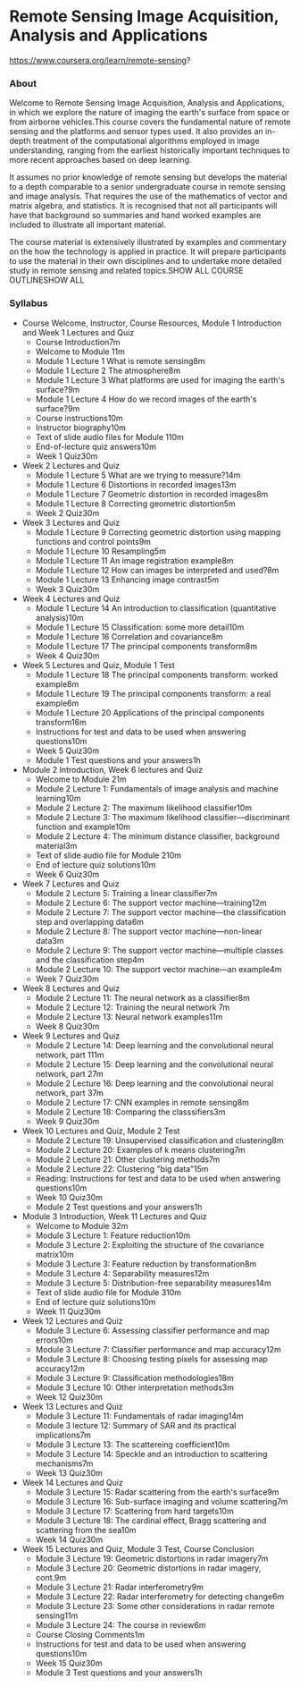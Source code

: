 # Remote Sensing Image Acquisition, Analysis and Applications

https://www.coursera.org/learn/remote-sensing?

### About

Welcome to Remote Sensing Image Acquisition, Analysis and Applications, in which we explore the nature of imaging the earth's surface from space or from airborne vehicles.This course covers the fundamental nature of remote sensing and the platforms and sensor types used.  It also provides an in-depth treatment of the computational algorithms employed in image understanding, ranging from the earliest historically important techniques to more recent approaches based on deep learning.  

It assumes no prior knowledge of remote sensing but develops the material to a depth comparable to a senior undergraduate course in remote sensing and image analysis.  That requires the use of the mathematics of vector and matrix algebra, and statistics.  It is recognised that not all participants will have that background so summaries and hand worked examples are included to illustrate all important material.

The course material is extensively illustrated by examples and commentary on the how the technology is applied in practice.  It will prepare participants to use the material in their own disciplines and to undertake more detailed study in remote sensing and related topics.SHOW ALL COURSE OUTLINESHOW ALL

### Syllabus

- Course Welcome, Instructor, Course Resources, Module 1 Introduction and Week 1 Lectures and Quiz
  - Course Introduction7m
  - Welcome to Module 11m
  - Module 1 Lecture 1 What is remote sensing8m
  - Module 1 Lecture 2 The atmosphere8m
  - Module 1 Lecture 3 What platforms are used for imaging the earth's surface?9m
  - Module 1 Lecture 4 How do we record images of the earth's surface?9m
  - Course instructions10m
  - Instructor biography10m
  - Text of slide audio files for Module 110m
  - End-of-lecture quiz answers10m
  - Week 1 Quiz30m
- Week 2 Lectures and Quiz
  - Module 1 Lecture 5 What are we trying to measure?14m
  - Module 1 Lecture 6 Distortions in recorded images13m
  - Module 1 Lecture 7 Geometric distortion in recorded images8m
  - Module 1 Lecture 8 Correcting geometric distortion5m
  - Week 2 Quiz30m
- Week 3 Lectures and Quiz
  - Module 1 Lecture 9 Correcting geometric distortion using mapping functions and control points9m
  - Module 1 Lecture 10 Resampling5m
  - Module 1 Lecture 11 An image registration example8m
  - Module 1 Lecture 12 How can images be interpreted and used?8m
  - Module 1 Lecture 13 Enhancing image contrast5m
  - Week 3 Quiz30m
- Week 4 Lectures and Quiz
  - Module 1 Lecture 14 An introduction to classification (quantitative analysis)10m
  - Module 1 Lecture 15 Classification: some more detail10m
  - Module 1 Lecture 16 Correlation and covariance8m
  - Module 1 Lecture 17 The principal components transform8m
  - Week 4 Quiz30m
- Week 5 Lectures and Quiz, Module 1 Test
  - Module 1 Lecture 18 The principal components transform: worked example8m
  - Module 1 Lecture 19 The principal components transform: a real example6m
  - Module 1 Lecture 20 Applications of the principal components transform16m
  - Instructions for test and data to be used when answering questions10m
  - Week 5 Quiz30m
  - Module 1 Test questions and your answers1h
- Module 2 Introduction, Week 6 lectures and Quiz
  - Welcome to Module 21m
  - Module 2 Lecture 1: Fundamentals of image analysis and machine learning10m
  - Module 2 Lecture 2: The maximum likelihood classifier10m
  - Module 2 Lecture 3: The maximum likelihood classifier—discriminant function and example10m
  - Module 2 Lecture 4: The minimum distance classifier, background material3m
  - Text of slide audio file for Module 210m
  - End of lecture quiz solutions10m
  - Week 6 Quiz30m
- Week 7 Lectures and Quiz
  - Module 2 Lecture 5: Training a linear classifier7m
  - Module 2 Lecture 6: The support vector machine—training12m
  - Module 2 Lecture 7: The support vector machine—the classification step and overlapping data6m
  - Module 2 Lecture 8: The support vector machine—non-linear data3m
  - Module 2 Lecture 9: The support vector machine—multiple classes and the classification step4m
  - Module 2 Lecture 10: The support vector machine—an example4m
  - Week 7 Quiz30m
- Week 8 Lectures and Quiz
  - Module 2 Lecture 11: The neural network as a classifier8m
  - Module 2 Lecture 12: Training the neural network 7m
  - Module 2 Lecture 13: Neural network examples11m
  - Week 8 Quiz30m
- Week 9 Lectures and Quiz
  - Module 2 Lecture 14: Deep learning and the convolutional neural network, part 111m
  - Module 2 Lecture 15: Deep learning and the convolutional neural network, part 27m
  - Module 2 Lecture 16: Deep learning and the convolutional neural network, part 37m
  - Module 2 Lecture 17: CNN examples in remote sensing8m
  - Module 2 Lecture 18: Comparing the classsifiers3m
  - Week 9 Quiz30m
- Week 10 Lectures and Quiz, Module 2 Test
  - Module 2 Lecture 19: Unsupervised classification and clustering8m
  - Module 2 Lecture 20: Examples of k means clustering7m
  - Module 2 Lecture 21: Other clustering methods7m
  - Module 2 Lecture 22: Clustering "big data"15m
  - Reading: Instructions for test and data to be used when answering questions10m
  - Week 10 Quiz30m
  - Module 2 Test questions and your answers1h
- Module 3 Introduction, Week 11 Lectures and Quiz
  - Welcome to Module 32m
  - Module 3 Lecture 1: Feature reduction10m
  - Module 3 Lecture 2: Exploiting the structure of the covariance matrix10m
  - Module 3 Lecture 3: Feature reduction by transformation8m
  - Module 3 Lecture 4: Separability measures12m
  - Module 3 Lecture 5: Distribution-free separability measures14m
  - Text of slide audio file for Module 310m
  - End of lecture quiz solutions10m
  - Week 11 Quiz30m
- Week 12 Lectures and Quiz
  - Module 3 Lecture 6:  Assessing classifier performance and map errors10m
  - Module 3 Lecture 7: Classifier performance and map accuracy12m
  - Module 3 Lecture 8: Choosing testing pixels for assessing map accuracy12m
  - Module 3 Lecture 9: Classification methodologies18m
  - Module 3 Lecture 10: Other interpretation methods3m
  - Week 12 Quiz30m
- Week 13 Lectures and Quiz
  - Module 3 Lecture 11: Fundamentals of radar imaging14m
  - Module 3 lecture 12: Summary of SAR and its practical implications7m
  - Module 3 Lecture 13: The scattereing coefficient10m
  - Module 3 Lecture 14: Speckle and an introduction to scattering mechanisms7m
  - Week 13 Quiz30m
- Week 14 Lectures and Quiz
  - Module 3 Lecture 15: Radar scattering from the earth's surface9m
  - Module 3 Lecture 16: Sub-surface imaging and volume scattering7m
  - Module 3 Lecture 17: Scattering from hard targets10m
  - Module 3 Lecture 18: The cardinal effect, Bragg scattering and scattering from the sea10m
  - Week 14 Quiz30m
- Week 15 Lectures and Quiz, Module 3 Test, Course Conclusion
  - Module 3 Lecture 19: Geometric distortions in radar imagery7m
  - Module 3 Lecture 20: Geometric distortions in radar imagery, cont.9m
  - Module 3 Lecture 21: Radar interferometry9m
  - Module 3 Lecture 22: Radar interferometry for detecting change6m
  - Module 3 Lecture 23: Some other considerations in radar remote sensing11m
  - Module 3 Lecture 24: The course in review6m
  - Course Closing Comments1m
  - Instructions for test and data to be used when answering questions10m
  - Week 15 Quiz30m
  - Module 3 Test questions and your answers1h

